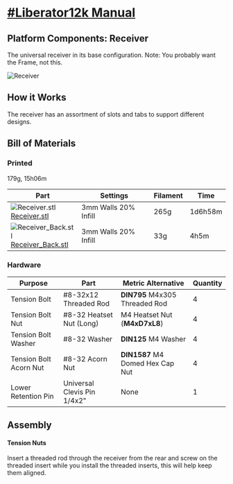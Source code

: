 # [\#Liberator12k Manual](README.md)

## Platform Components: Receiver

The universal receiver in its base configuration. Note: You probably want the Frame, not this.

![Receiver](Receiver.png)

## How it Works

The receiver has an assortment of slots and tabs to support different designs.

## Bill of Materials

### Printed

179g, 15h06m

| Part                                                                                        | Settings              | Filament | Time     |
|---------------------------------------------------------------------------------------------|-----------------------|----------|----------|
| ![Receiver.stl](Receiver_thumb.png)<br>[Receiver.stl](Receiver.stl)                         | 3mm Walls 20% Infill  | 265g     | 1d6h58m  |
| ![Receiver_Back.stl](Receiver_Back_thumb.png)<br>[Receiver_Back.stl](Receiver_Back.stl)     | 3mm Walls 20% Infill  | 33g      | 4h5m     |

### Hardware

| Purpose                | Part                        | Metric Alternative               | Quantity |
|------------------------|-----------------------------|----------------------------------|----------|
| Tension Bolt           | #8-32x12 Threaded Rod       | **DIN795** M4x305 Threaded Rod   | 4        |
| Tension Bolt Nut       | #8-32 Heatset Nut (Long)    | M4 Heatset Nut (**M4xD7xL8**)    | 4        |
| Tension Bolt Washer    | #8-32 Washer                | **DIN125** M4 Washer             | 4        |
| Tension Bolt Acorn Nut | #8-32 Acorn Nut             | **DIN1587** M4 Domed Hex Cap Nut | 4        |
| Lower Retention Pin    | Universal Clevis Pin 1/4x2" | None                             | 1        |

## Assembly

#### Tension Nuts

Insert a threaded rod through the receiver from the rear and screw on the threaded insert while you install the threaded
inserts, this will help keep them aligned.